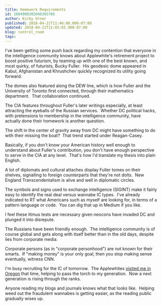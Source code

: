```yaml
---
title: Homework Requirements
id: 1604908302048365786
author: Kirby Urner
published: 2018-04-21T11:40:00.000-07:00
updated: 2018-04-21T12:03:03.900-07:00
blog: control_room
tags: 
---
```


I've been getting some push back regarding my contention that everyone in the intelligence community knows about Applewhite's retirement project to boost positive futurism, by teaming up with one of the best known, and most quirky, of futurists, Bucky Fuller.  His geodesic dome appeared in Kabul, Afghanistan and Khrushchev quickly recognized its utility going forward.

The domes also featured along the DEW line, which is how Fuller and the University of Toronto first connected, through their mathematics department.  That collaboration continued.

The CIA features throughout Fuller's later writings especially, at least attracting the eyeballs of the Russian services.  Whether DC political hacks, with pretensions to membership in the intelligence community, have actually done their homework is another question.

The shift in the center of gravity away from DC might have something to do with their missing the boat?  That trend started under Reagan-Casey.

Basically, if you don't know your American history well enough to understand about Fuller's contribution, you don't have enough perspective to serve in the CIA at any level.  That's how I'd translate my thesis into plain English.

A lot of diplomats and cultural attaches display Fuller tomes on their shelves, signalling to foreign counterparts that they're not dolts.  New England Transcendentalism is alive and well in diplomatic circles. 

The symbols and signs used to exchange intelligence (SIGINT) make it fairly easy to identify the real deal versus wannabe IC types.  I've already indicated to RT what Americans such as myself are looking for, in terms of a pattern language or code.  You can dig that up in Medium if you like.

I feel these litmus tests are necessary given neocons have invaded DC and plunged it into disrepute.

The Russians have been friendly enough.  The intelligence community is of course global and gets along with itself better than in the old days, despite lies from corporate media.

Corporate persons (as in "corporate personhood") are not known for their smarts.  If "making money" is your only goal, then you stop making sense eventually, witness CNN.

I'm busy recruiting for the IC of tomorrow.  The Applewhites [visited me in Oregon](http://grunch.net/archives/171) that time, helping to pass the torch to my generation.  Now a next generation is rising through the ranks.

Anyone reading my blogs and journals knows what that looks like.  Helping weed out the fraudulent wannabes is getting easier, as the reading public gradually wises up.